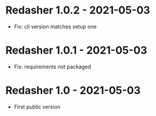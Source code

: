 # Redasher 1.0.2 - 2021-05-03

- Fix: cli version matches setup one

# Redasher 1.0.1 - 2021-05-03

- Fix: requirements not packaged

# Redasher 1.0 - 2021-05-03

- First public version

